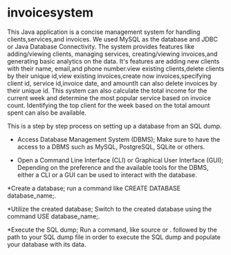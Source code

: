 # invoicesystem
This Java application is a concise management system for handling clients,services,and invoices. We used MySQL as the  database and JDBC or Java Database Connectivity.
The system provides features like adding/viewing clients, managing services, creating/viewing invoices,and generating basic analytics on the data. 
It's features are adding new clients with their name, email,and phone number.view existing clients,delete clients by their unique id,view existing invoices,create now invoices,specifying client id, service id,invoice date, and amountIt can also delete invoices by their unique id.
This system can also calculate the total income for the current week and determine the most popular service based on invoice count. Identifying the top client for the week based on the total amount spent can also be available.

This is a step by step process on setting up  a database from an SQL dump.

* Access  Database Management System (DBMS); Make sure to have the access to a DBMS such as MySQL, PostgreSQL, SQLite or others.

* Open a Command Line Interface (CLI) or Graphical User Interface (GUI); Depending on the  preference and the available tools for the DBMS, either a CLI or a GUI can be used  to interact with the database.

*Create a database;  run a command like CREATE DATABASE database_name;.

*Utilize the created database; Switch to the created database using the command USE database_name;.

*Execute the SQL dump; Run a command, like source or \. followed by the path to your SQL dump file in order to execute the SQL dump and populate your database with its data.
